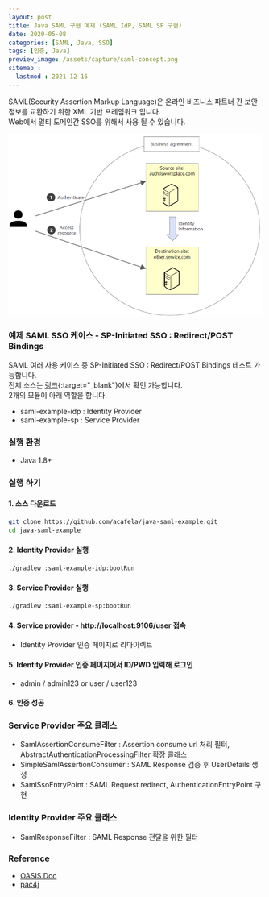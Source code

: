 ```yaml
---
layout: post
title: Java SAML 구현 예제 (SAML IdP, SAML SP 구현)
date: 2020-05-08
categories: [SAML, Java, SSO]
tags: [인증, Java]
preview_image: /assets/capture/saml-concept.png
sitemap :
  lastmod : 2021-12-16
---
```


SAML(Security Assertion Markup Language)은 온라인 비즈니스 파트너 간 보안 정보를 교환하기 위한 XML 기반 프레임워크 입니다.  
Web에서 멀티 도메인간 SSO를 위해서 사용 될 수 있습니다.

![saml-concept](/assets/capture/saml-concept.png)
  
### 예제 SAML SSO 케이스 - SP-Initiated SSO : Redirect/POST Bindings

SAML 여러 사용 케이스 중 SP-Initiated SSO : Redirect/POST Bindings 테스트 가능합니다.  
전체 소스는 [링크](https://github.com/acafela/java-saml-example){:target="_blank"}에서 확인 가능합니다.  
2개의 모듈이 아래 역할을 합니다.  
- saml-example-idp : Identity Provider
- saml-example-sp : Service Provider

### 실행 환경

- Java 1.8+

### 실행 하기

#### 1. 소스 다운로드

```bash
git clone https://github.com/acafela/java-saml-example.git
cd java-saml-example
```

#### 2. Identity Provider 실행

```bash
./gradlew :saml-example-idp:bootRun
```

#### 3. Service Provider 실행

```bash
./gradlew :saml-example-sp:bootRun
```

#### 4. Service provider - http://localhost:9106/user 접속

- Identity Provider 인증 페이지로 리다이렉트

#### 5. Identity Provider 인증 페이지에서 ID/PWD 입력해 로그인

- admin / admin123 or user / user123

#### 6. 인증 성공

### Service Provider 주요 클래스

- SamlAssertionConsumeFilter : Assertion consume url 처리 필터, AbstractAuthenticationProcessingFilter 확장 클래스
- SimpleSamlAssertionConsumer : SAML Response 검증 후 UserDetails 생성
- SamlSsoEntryPoint : SAML Request redirect, AuthenticationEntryPoint 구현

### Identity Provider 주요 클래스

- SamlResponseFilter : SAML Response 전달을 위한 필터

### Reference

- [OASIS Doc](http://docs.oasis-open.org/security/saml/Post2.0/sstc-saml-tech-overview-2.0.html)
- [pac4j](https://github.com/pac4j/pac4j)